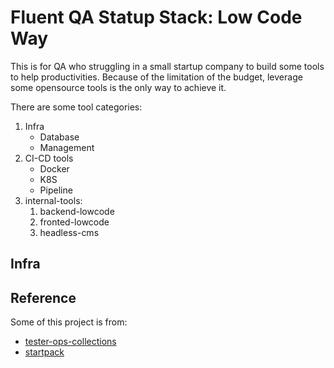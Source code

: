 # Fluent QA Statup Stack: Low Code Way

This is for QA who struggling in a small startup company to build some tools to help productivities.
Because of the limitation of the budget, leverage some opensource tools is the only way to achieve it.

There are some tool categories:

1. Infra
   * Database
   * Management
3. CI-CD tools
   * Docker
   * K8S
   * Pipeline
4. internal-tools: 
   1. backend-lowcode
   2. fronted-lowcode
   3. headless-cms

## Infra



## Reference

Some of this project is from:
- [tester-ops-collections](http://github.com/qdriven/tester-ops-collections)
- [startpack](https://github.com/tldr-devops/startpack.git)